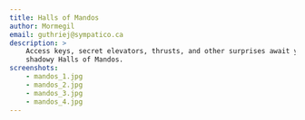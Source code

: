 ```yaml
---
title: Halls of Mandos
author: Mormegil
email: guthriej@sympatico.ca
description: >
    Access keys, secret elevators, thrusts, and other surprises await you in the
    shadowy Halls of Mandos.
screenshots:
    - mandos_1.jpg
    - mandos_2.jpg
    - mandos_3.jpg
    - mandos_4.jpg
---
```

